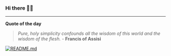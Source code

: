 ### Hi there 👋🏻


---

**Quote of the day**

> *Pure, holy simplicity confounds all the wisdom of this world and the wisdom of the flesh.* - **Francis of Assisi** 

[![README.md](https://github.com/marcolovazzano/marcolovazzano/actions/workflows/readme.yml/badge.svg?branch=main)](https://github.com/marcolovazzano/marcolovazzano/actions/workflows/readme.yml)
